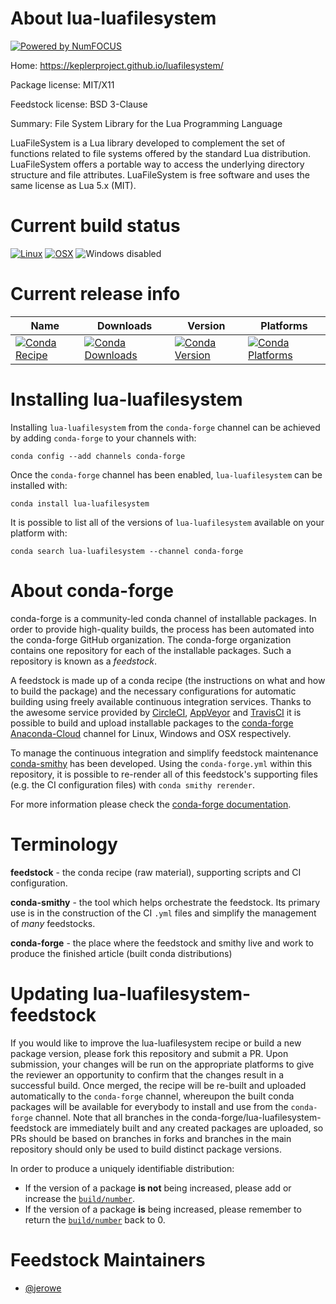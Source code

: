 About lua-luafilesystem
=======================

[![Powered by NumFOCUS](https://img.shields.io/badge/powered%20by-NumFOCUS-orange.svg?style=flat&colorA=E1523D&colorB=007D8A)](http://numfocus.org)

Home: https://keplerproject.github.io/luafilesystem/

Package license: MIT/X11

Feedstock license: BSD 3-Clause

Summary: File System Library for the Lua Programming Language

LuaFileSystem is a Lua library developed to complement the set of
functions related to file systems offered by the standard Lua distribution.
LuaFileSystem offers a portable way to access the underlying directory structure and file attributes.
LuaFileSystem is free software and uses the same license as Lua 5.x (MIT).


Current build status
====================

[![Linux](https://img.shields.io/circleci/project/github/conda-forge/lua-luafilesystem-feedstock/master.svg?label=Linux)](https://circleci.com/gh/conda-forge/lua-luafilesystem-feedstock)
[![OSX](https://img.shields.io/travis/conda-forge/lua-luafilesystem-feedstock/master.svg?label=macOS)](https://travis-ci.org/conda-forge/lua-luafilesystem-feedstock)
![Windows disabled](https://img.shields.io/badge/Windows-disabled-lightgrey.svg)

Current release info
====================

| Name | Downloads | Version | Platforms |
| --- | --- | --- | --- |
| [![Conda Recipe](https://img.shields.io/badge/recipe-lua--luafilesystem-green.svg)](https://anaconda.org/conda-forge/lua-luafilesystem) | [![Conda Downloads](https://img.shields.io/conda/dn/conda-forge/lua-luafilesystem.svg)](https://anaconda.org/conda-forge/lua-luafilesystem) | [![Conda Version](https://img.shields.io/conda/vn/conda-forge/lua-luafilesystem.svg)](https://anaconda.org/conda-forge/lua-luafilesystem) | [![Conda Platforms](https://img.shields.io/conda/pn/conda-forge/lua-luafilesystem.svg)](https://anaconda.org/conda-forge/lua-luafilesystem) |

Installing lua-luafilesystem
============================

Installing `lua-luafilesystem` from the `conda-forge` channel can be achieved by adding `conda-forge` to your channels with:

```
conda config --add channels conda-forge
```

Once the `conda-forge` channel has been enabled, `lua-luafilesystem` can be installed with:

```
conda install lua-luafilesystem
```

It is possible to list all of the versions of `lua-luafilesystem` available on your platform with:

```
conda search lua-luafilesystem --channel conda-forge
```


About conda-forge
=================

conda-forge is a community-led conda channel of installable packages.
In order to provide high-quality builds, the process has been automated into the
conda-forge GitHub organization. The conda-forge organization contains one repository
for each of the installable packages. Such a repository is known as a *feedstock*.

A feedstock is made up of a conda recipe (the instructions on what and how to build
the package) and the necessary configurations for automatic building using freely
available continuous integration services. Thanks to the awesome service provided by
[CircleCI](https://circleci.com/), [AppVeyor](https://www.appveyor.com/)
and [TravisCI](https://travis-ci.org/) it is possible to build and upload installable
packages to the [conda-forge](https://anaconda.org/conda-forge)
[Anaconda-Cloud](https://anaconda.org/) channel for Linux, Windows and OSX respectively.

To manage the continuous integration and simplify feedstock maintenance
[conda-smithy](https://github.com/conda-forge/conda-smithy) has been developed.
Using the ``conda-forge.yml`` within this repository, it is possible to re-render all of
this feedstock's supporting files (e.g. the CI configuration files) with ``conda smithy rerender``.

For more information please check the [conda-forge documentation](https://conda-forge.org/docs/).

Terminology
===========

**feedstock** - the conda recipe (raw material), supporting scripts and CI configuration.

**conda-smithy** - the tool which helps orchestrate the feedstock.
                   Its primary use is in the construction of the CI ``.yml`` files
                   and simplify the management of *many* feedstocks.

**conda-forge** - the place where the feedstock and smithy live and work to
                  produce the finished article (built conda distributions)


Updating lua-luafilesystem-feedstock
====================================

If you would like to improve the lua-luafilesystem recipe or build a new
package version, please fork this repository and submit a PR. Upon submission,
your changes will be run on the appropriate platforms to give the reviewer an
opportunity to confirm that the changes result in a successful build. Once
merged, the recipe will be re-built and uploaded automatically to the
`conda-forge` channel, whereupon the built conda packages will be available for
everybody to install and use from the `conda-forge` channel.
Note that all branches in the conda-forge/lua-luafilesystem-feedstock are
immediately built and any created packages are uploaded, so PRs should be based
on branches in forks and branches in the main repository should only be used to
build distinct package versions.

In order to produce a uniquely identifiable distribution:
 * If the version of a package **is not** being increased, please add or increase
   the [``build/number``](https://conda.io/docs/user-guide/tasks/build-packages/define-metadata.html#build-number-and-string).
 * If the version of a package **is** being increased, please remember to return
   the [``build/number``](https://conda.io/docs/user-guide/tasks/build-packages/define-metadata.html#build-number-and-string)
   back to 0.

Feedstock Maintainers
=====================

* [@jerowe](https://github.com/jerowe/)

